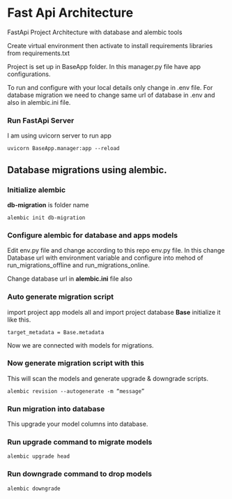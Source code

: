 # Fast Api Architecture
 FastApi Project Architecture with database and alembic tools

Create virtual environment then activate to install requirements libraries from requirements.txt

Project is set up in BaseApp folder. In this manager.py file have app configurations.

To run and configure with your local details only change in .env file.
For database migration we need to change same url of database in .env and also in alembic.ini file.

### Run FastApi Server
I am using uvicorn server to run app

`uvicorn BaseApp.manager:app --reload`

## Database migrations using alembic.

### Initialize alembic 
**db-migration** is folder name

`alembic init db-migration`

### Configure alembic for database and apps models
Edit env.py file and change according to this repo env.py file.
In this change Database url with environment variable and configure into mehod of run_migrations_offline and run_migrations_online.

Change database url in **alembic.ini** file also

### Auto generate migration script
import project app models all
and import project database **Base**
initialize it like this.

`target_metadata = Base.metadata`

Now we are connected with models for migrations.

### Now generate migration script with this
This will scan the models and generate upgrade & downgrade scripts.

`alembic revision --autogenerate -m “message”`

### Run migration into database
This upgrade your model columns into database.
### Run upgrade command to migrate models
`alembic upgrade head`

### Run downgrade command to drop models
`alembic downgrade`


